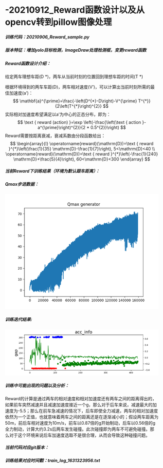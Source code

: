 # -20210912_Reward函数设计以及从opencv转到pillow图像处理



##### *训练代码：20210906_Reward_sample.py*

##### *版本特征：增加yolo目标检测，ImageDraw处理检测框，变更reward函数*

##### **Reward函数设计介绍：**

给定两车理想车距(D *)，两车从当前时刻的位置回到理想车距的时间(T *)

根据环境得到的两车车距(D)，两车相对速度(V’)，可以计算出当前时刻所需的最佳加速度(a’)：
$$
\mathbf{a}^{\prime}=\frac{-\left(D^{*}-D\right)-V^{\prime} T^{*}}{2\left(T^{*}\right)^{2}}
$$
实际相对加速度希望满足以a’为中心的正态分布，即为：
$$
\text { reward (action) }=\exp \left(-\frac{\left(\text { action }-a^{\prime}\right)^{2}}{2 * 0.5^{2}}\right)
$$
Reward需要按距离衰减，衰减系数由分段函数给出：
$$
\begin{array}{l}
\operatorname{reward}(\mathrm{D})=\text { reward }^{*}\left(\frac{1}{35} \mathrm{D}-\frac{1}{7}\right), 5<\mathrm{D}<40 \\
\operatorname{reward}(\mathrm{D})=\text { reward }^{*}\left(-\frac{1}{240} \mathrm{D}+\frac{5}{4}\right), 60<\mathrm{D}<300
\end{array}
$$

##### 当前Reward下训练结果（环境为默认跟车距离）：

##### Qmax步进数据：

![](./T3.5sigma0.5默认环境qmax.png)

##### 训练迭代结果:

![](./T3.5sigma0.5默认环境结果.png)

##### 训练中可能出现的问题以及分析：

Reward的计算是通过两车的相对速度和相对加速度还有两车之间的距离得出的，如果前车突然减速并且减速加速度接近一个g，那么对于后车来说，减速最大的加速度为-5.5；那么在前车急减速的情况下，后车即使全力减速，两车的相对加速度依然为一个正值，也就意味着两车之间的距离还是在逐渐减小的；假设两车距离为50m，前后车相对速度为10m/s，前车以0.87倍的g开始制动，后车以0.56倍的g全力制动，计算大约3.2s后两车发生碰撞。此次碰撞即为两车不可避免碰撞。那么对于这个环境来说后车加速度选取不是很合理，从而会导致这种碰撞问题。



##### 当前代码对应git版本：

##### 训练结果对应时间戳：train_log_1631323956.txt